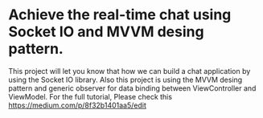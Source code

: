 # Achieve the real-time chat using Socket IO and MVVM desing pattern.

This project will let you know that how we can build a chat application by using the Socket IO library. Also this project is using the MVVM desing pattern and generic observer for data binding between ViewController and ViewModel.
For the full tutorial, Please check this https://medium.com/p/8f32b1401aa5/edit
